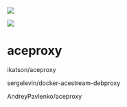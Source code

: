 [![](https://images.microbadger.com/badges/image/4sag/aceproxy.svg)](https://microbadger.com/images/4sag/aceproxy "Get your own image badge on microbadger.com")

[![](https://images.microbadger.com/badges/version/4sag/aceproxy.svg)](https://microbadger.com/images/4sag/aceproxy "Get your own version badge on microbadger.com")

# aceproxy

ikatson/aceproxy

sergelevin/docker-acestream-debproxy

AndreyPavlenko/aceproxy
